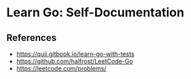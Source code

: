# Learn Go: Self-Documentation





## References
- https://quii.gitbook.io/learn-go-with-tests
- https://github.com/halfrost/LeetCode-Go
- https://leetcode.com/problems/

 


